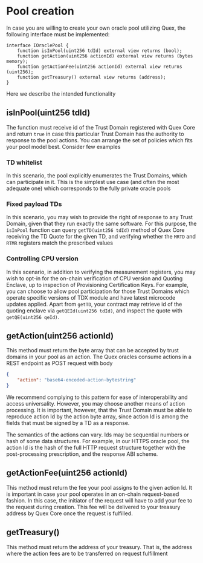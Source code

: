 # Pool creation

In case you are willing to create your own oracle pool utilizing Quex, the following interface must be implemented:
```solidity
interface IOraclePool {
    function isInPool(uint256 tdId) external view returns (bool);
    function getAction(uint256 actionId) external view returns (bytes memory);
    function getActionFee(uint256 actionId) external view returns (uint256);
    function getTreasury() external view returns (address);
}
```

Here we describe the intended functionality 

## isInPool(uint256 tdId)

The function must receive id of the Trust Domain registered with Quex Core and return `true` in case this particular
Trust Domain has the authority to response to the pool actions. You can arrange the set of policies which fits your pool
model best. Consider few examples

### TD whitelist

In this scenario, the pool explicitly enumerates the Trust Domains, which can participate in it. This is the simplest
use case (and often the most adequate one) which corresponds to the fully private oracle pools

### Fixed payload TDs

In this scenario, you may wish to provide the right of response to any Trust Domain, given that they run exactly the same
software. For this purpose, the `isInPool` function can query `getTD(uint256 tdId)` method of Quex Core receiving the TD Quote for the
given TD, and verifying whether the `MRTD` and `RTMR` registers match the prescribed values

### Controlling CPU version

In this scenario, in addition to verifying the measurement registers, you may wish to opt-in for the on-chain
verification of CPU version and Quoting Enclave, up to inspection of Provisioning Certification Keys. For example, you
can choose to allow pool participation for those Trust Domains which operate specific versions of TDX module and have
latest microcode updates applied. Apart from `getTD`, your contract may retrieve id of the quoting enclave via
`getQEId(uint256 tdId)`, and inspect the quote with `getQE(uint256 qeId)`.

## getAction(uint256 actionId)

This method must return the byte array that can be accepted by trust domains in your pool as an action. The Quex
oracles consume actions in a REST endpoint as POST request with body
```json
{
    "action": "base64-encoded-action-bytestring"
}
```

We recommend complying to this pattern for ease of interoperability and access universality. However, you may choose
another means of action processing. It is important, however, that the Trust Domain must be able to reproduce action Id
by the action byte array, since action Id is among the fields that must be signed by a TD as a response.

The semantics of the actions can vary. Ids may be sequential numbers or hash of some data structures. For example, in
our HTTPS oracle pool, the action Id is the hash of the full HTTP request structure together with the post-processing
prescription, and the response ABI scheme.

## getActionFee(uint256 actionId)

This method must return the fee your pool assigns to the given action Id. It is important in case your pool operates in
an on-chain request-based fashion. In this case, the initiator of the request will have to add your fee to the request
during creation. This fee will be delivered to your treasury address by Quex Core once the request is fulfilled.

## getTreasury()

This method must return the address of your treasury. That is, the address where the action fees are to be transferred on
request fulfillment

